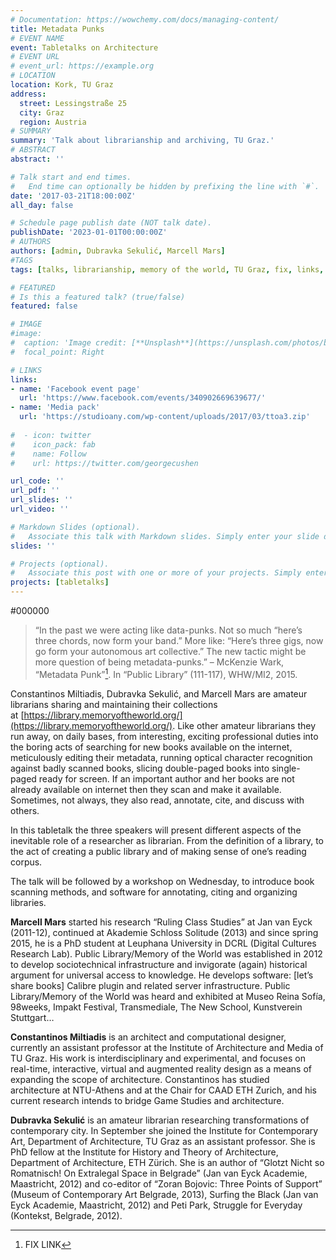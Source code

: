 ```yaml
---
# Documentation: https://wowchemy.com/docs/managing-content/
title: Metadata Punks
# EVENT NAME 
event: Tabletalks on Architecture
# EVENT URL 
# event_url: https://example.org
# LOCATION 
location: Kork, TU Graz
address:
  street: Lessingstraße 25
  city: Graz
  region: Austria
# SUMMARY
summary: 'Talk about librarianship and archiving, TU Graz.'
# ABSTRACT 
abstract: ''

# Talk start and end times.
#   End time can optionally be hidden by prefixing the line with `#`.
date: '2017-03-21T18:00:00Z'
all_day: false

# Schedule page publish date (NOT talk date).
publishDate: '2023-01-01T00:00:00Z'
# AUTHORS 
authors: [admin, Dubravka Sekulić, Marcell Mars]
#TAGS
tags: [talks, librarianship, memory of the world, TU Graz, fix, links, fix, upload pack]

# FEATURED
# Is this a featured talk? (true/false)
featured: false

# IMAGE 
#image:
#  caption: 'Image credit: [**Unsplash**](https://unsplash.com/photos/bzdhc5b3Bxs)'
#  focal_point: Right

# LINKS 
links:
- name: 'Facebook event page'
  url: 'https://www.facebook.com/events/340902669639677/'
- name: 'Media pack' 
  url: 'https://studioany.com/wp-content/uploads/2017/03/ttoa3.zip'
  
#  - icon: twitter
#    icon_pack: fab
#    name: Follow
#    url: https://twitter.com/georgecushen

url_code: ''
url_pdf: ''
url_slides: ''
url_video: ''

# Markdown Slides (optional).
#   Associate this talk with Markdown slides. Simply enter your slide deck's filename without extension. Otherwise, set `slides = ""`.
slides: ''

# Projects (optional).
#   Associate this post with one or more of your projects. Simply enter your project's folder or file name without extension. Otherwise, set `projects = []`.
projects: [tabletalks]
---
```


#000000

> “In the past we were acting like data-punks. Not so much “here’s three chords, now form your band.” More like: “Here’s three gigs, now go form your autonomous art collective.” The new tactic might be more question of being metadata-punks.” – McKenzie Wark, “Metadata Punk”[^book]. In “Public Library” (111-117), WHW/MI2, 2015.

Constantinos Miltiadis, Dubravka Sekulić, and Marcell Mars are amateur librarians sharing and maintaining their collections at [https://library.memoryoftheworld.org/](https://library.memoryoftheworld.org/). Like other amateur librarians they run away, on daily bases, from interesting, exciting professional duties into the boring acts of searching for new books available on the internet, meticulously editing their metadata, running optical character recognition against badly scanned books, slicing double-paged books into single-paged ready for screen. If an important author and her books are not already available on internet then they scan and make it available. Sometimes, not always, they also read, annotate, cite, and discuss with others.

In this tabletalk the three speakers will present different aspects of the inevitable role of a researcher as librarian. From the definition of a library, to the act of creating a public library and of making sense of one’s reading corpus.

The talk will be followed by a workshop on Wednesday, to introduce book scanning methods, and software for annotating, citing and organizing libraries.

[^book]: FIX LINK

**Marcell Mars** started his research “Ruling Class Studies” at Jan van Eyck (2011-12), continued at Akademie Schloss Solitude (2013) and since spring 2015, he is a PhD student at Leuphana University in DCRL (Digital Cultures Research Lab). Public Library/Memory of the World was established in 2012 to develop sociotechnical infrastructure and invigorate (again) historical argument for universal access to knowledge. He develops software: [let’s share books] Calibre plugin and related server infrastructure. Public Library/Memory of the World was heard and exhibited at Museo Reina Sofía, 98weeks, Impakt Festival, Transmediale, The New School, Kunstverein Stuttgart…

**Constantinos Miltiadis** is an architect and computational designer, currently an assistant professor at the Institute of Architecture and Media of TU Graz. His work is interdisciplinary and experimental, and focuses on real-time, interactive, virtual and augmented reality design as a means of expanding the scope of architecture. Constantinos has studied architecture at NTU-Athens and at the Chair for CAAD ETH Zurich, and his current research intends to bridge Game Studies and architecture.

**Dubravka Sekulić** is an amateur librarian researching transformations of contemporary city. In September she joined the Institute for Contemporary Art, Department of Architecture, TU Graz as an assistant professor. She is PhD fellow at the Institute for History and Theory of Architecture, Department of Architecture, ETH Zürich. She is an author of “Glotzt Nicht so Romatnisch! On Extralegal Space in Belgrade” (Jan van Eyck Academie, Maastricht, 2012) and co-editor of “Zoran Bojovic: Three Points of Support” (Museum of Contemporary Art Belgrade, 2013), Surfing the Black (Jan van Eyck Academie, Maastricht, 2012) and Peti Park, Struggle for Everyday (Kontekst, Belgrade, 2012).
